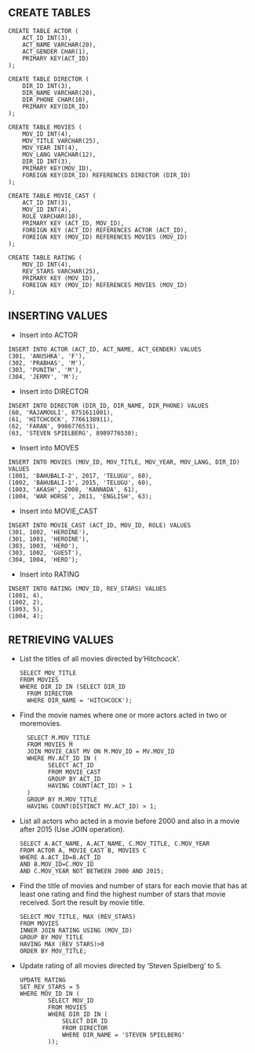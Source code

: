 ## CREATE TABLES
```
CREATE TABLE ACTOR (
	ACT_ID INT(3),
	ACT_NAME VARCHAR(20),
	ACT_GENDER CHAR(1),
	PRIMARY KEY(ACT_ID)
);

CREATE TABLE DIRECTOR (
	DIR_ID INT(3),
	DIR_NAME VARCHAR(20),
	DIR_PHONE CHAR(10),
	PRIMARY KEY(DIR_ID)
);

CREATE TABLE MOVIES (
	MOV_ID INT(4),
	MOV_TITLE VARCHAR(25),
	MOV_YEAR INT(4),
	MOV_LANG VARCHAR(12),
	DIR_ID INT(3),
	PRIMARY KEY(MOV_ID),
	FOREIGN KEY(DIR_ID) REFERENCES DIRECTOR (DIR_ID)
);

CREATE TABLE MOVIE_CAST (
	ACT_ID INT(3),
	MOV_ID INT(4),
	ROLE VARCHAR(10),
	PRIMARY KEY (ACT_ID, MOV_ID),
	FOREIGN KEY (ACT_ID) REFERENCES ACTOR (ACT_ID),
	FOREIGN KEY (MOV_ID) REFERENCES MOVIES (MOV_ID)
);

CREATE TABLE RATING (
	MOV_ID INT(4),
	REV_STARS VARCHAR(25),
	PRIMARY KEY (MOV_ID),
	FOREIGN KEY (MOV_ID) REFERENCES MOVIES (MOV_ID)
);
```

## INSERTING VALUES
- Insert into ACTOR 
```
INSERT INTO ACTOR (ACT_ID, ACT_NAME, ACT_GENDER) VALUES
(301, 'ANUSHKA', 'F'),
(302, 'PRABHAS', 'M'),
(303, 'PUNITH', 'M'),
(304, 'JERMY', 'M');
```

- Insert into DIRECTOR 
```
INSERT INTO DIRECTOR (DIR_ID, DIR_NAME, DIR_PHONE) VALUES
(60, 'RAJAMOULI', 8751611001),
(61, 'HITCHCOCK', 7766138911),
(62, 'FARAN', 9986776531),
(63, 'STEVEN SPIELBERG', 8989776530);
```

- Insert into MOVES 
```
INSERT INTO MOVIES (MOV_ID, MOV_TITLE, MOV_YEAR, MOV_LANG, DIR_ID) VALUES
(1001, 'BAHUBALI-2', 2017, 'TELUGU', 60),
(1002, 'BAHUBALI-1', 2015, 'TELUGU', 60),
(1003, 'AKASH', 2008, 'KANNADA', 61),
(1004, 'WAR HORSE', 2011, 'ENGLISH', 63);
```

- Insert into MOVIE_CAST 
```
INSERT INTO MOVIE_CAST (ACT_ID, MOV_ID, ROLE) VALUES
(301, 1002, 'HEROINE'),
(301, 1001, 'HEROINE'),
(303, 1003, 'HERO'),
(303, 1002, 'GUEST'),
(304, 1004, 'HERO');
```

- Insert into RATING 
```
INSERT INTO RATING (MOV_ID, REV_STARS) VALUES
(1001, 4),
(1002, 2),
(1003, 5),
(1004, 4);
```
## RETRIEVING VALUES
- List the titles of all movies directed by‘Hitchcock’.
  ```
  SELECT MOV_TITLE 
  FROM MOVIES
  WHERE DIR_ID IN (SELECT DIR_ID
	FROM DIRECTOR
	WHERE DIR_NAME = 'HITCHCOCK');
  ```
- Find the movie names where one or more actors acted in two or moremovies.
  ```
	SELECT M.MOV_TITLE
	FROM MOVIES M
	JOIN MOVIE_CAST MV ON M.MOV_ID = MV.MOV_ID
	WHERE MV.ACT_ID IN (
		  SELECT ACT_ID
		  FROM MOVIE_CAST
		  GROUP BY ACT_ID
		  HAVING COUNT(ACT_ID) > 1
	)
	GROUP BY M.MOV_TITLE
	HAVING COUNT(DISTINCT MV.ACT_ID) > 1;
  ```
- List all actors who acted in a movie before 2000 and also in a movie after 2015 (Use JOIN operation).
	```
	SELECT A.ACT_NAME, A.ACT_NAME, C.MOV_TITLE, C.MOV_YEAR
	FROM ACTOR A, MOVIE_CAST B, MOVIES C
	WHERE A.ACT_ID=B.ACT_ID
	AND B.MOV_ID=C.MOV_ID
	AND C.MOV_YEAR NOT BETWEEN 2000 AND 2015;
	```
- Find the title of movies and number of stars for each movie that has at least one rating and find the highest number of stars that movie received. Sort the result 
	by movie title.
	```
	SELECT MOV_TITLE, MAX (REV_STARS)
	FROM MOVIES
	INNER JOIN RATING USING (MOV_ID)
	GROUP BY MOV_TITLE
	HAVING MAX (REV_STARS)>0
	ORDER BY MOV_TITLE;
	```
- Update rating of all movies directed by ‘Steven Spielberg’ to 5.
	```
	UPDATE RATING
	SET REV_STARS = 5
	WHERE MOV_ID IN (
			SELECT MOV_ID
			FROM MOVIES
			WHERE DIR_ID IN (
			    SELECT DIR_ID
			    FROM DIRECTOR
			    WHERE DIR_NAME = 'STEVEN SPIELBERG'
			));
	```



















